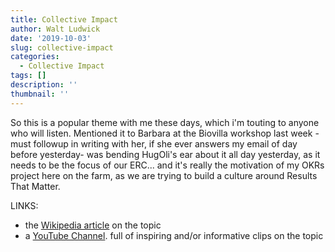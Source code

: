```yaml
---
title: Collective Impact
author: Walt Ludwick
date: '2019-10-03'
slug: collective-impact
categories:
  - Collective Impact
tags: []
description: ''
thumbnail: ''
---
```

So this is a popular theme with me these days, which i'm touting to anyone who will listen.  Mentioned it to Barbara at the Biovilla workshop last week -must followup in writing with her, if she ever answers my email of day before yesterday- was bending HugOli's ear about it all day yesterday, as it needs to be the focus of our ERC... and it's really the motivation of my OKRs project here on the farm, as we are trying to build a culture around Results That Matter. 

LINKS:

- the [Wikipedia article](https://en.wikipedia.org/wiki/Collective_impact) on the topic
- a [YouTube Channel](https://www.youtube.com/user/TheCIForum). full of inspiring and/or informative clips on the topic
